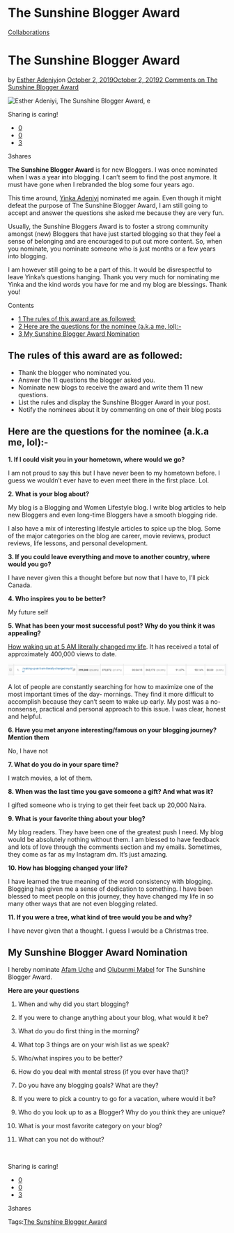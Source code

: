 # The Sunshine Blogger Award

[Collaborations](https://estheradeniyi.com/category/collaborations/)
# The Sunshine Blogger Award

by [Esther Adeniyi](https://estheradeniyi.com/author/esther-adeniyi/)on [October 2, 2019October 2, 2019](https://estheradeniyi.com/the-sunshine-blogger-award/)[2 Comments on The Sunshine Blogger Award](https://estheradeniyi.com/the-sunshine-blogger-award/#comments)

![Esther Adeniyi, The Sunshine Blogger Award, e](https://estheradeniyi.com/wp-content/uploads/2019/09/The-Sunshine-Blogger-Award-800x540.png)

Sharing is caring!

- [0](https://www.facebook.com/sharer/sharer.php?u=https%3A%2F%2Festheradeniyi.com%2Fthe-sunshine-blogger-award%2F&amp;t=The%20Sunshine%20Blogger%20Award)
- [0](https://twitter.com/intent/tweet?text=The%20Sunshine%20Blogger%20Award&amp;url=https%3A%2F%2Festheradeniyi.com%2Fthe-sunshine-blogger-award%2F)
- [3](#)

3shares

**The Sunshine Blogger Award** is for new Bloggers. I was once nominated when I was a year into blogging. I can&#x2019;t seem to find the post anymore. It must have gone when I rebranded the blog some four years ago.

This time around, [Yinka Adeniyi](https://yinkaadeniyi.com/the-sunshine-blogger-award-nomination/) nominated me again. Even though it might defeat the purpose of The Sunshine Blogger Award, I am still going to accept and answer the questions she asked me because they are very fun.

Usually, the Sunshine Bloggers Award is to foster a strong community amongst (new) Bloggers that have just started blogging so that they feel a sense of belonging and are encouraged to put out more content. So, when you nominate, you nominate someone who is just months or a few years into blogging.

I am however still going to be a part of this. It would be disrespectful to leave Yinka&#x2019;s questions hanging. Thank you very much for nominating me Yinka and the kind words you have for me and my blog are blessings. Thank you!

Contents

- [1 The rules of this award are as followed:](#The_rules_of_this_award_are_as_followed)
- [2 Here are the questions for the nominee (a.k.a me, lol):-](#Here_are_the_questions_for_the_nominee_aka_me_lol)
- [3 My Sunshine Blogger Award Nomination](#My_Sunshine_Blogger_Award_Nomination)

## The rules of this award are as followed:

- Thank the blogger who nominated you.
- Answer the 11 questions the blogger asked you.
- Nominate new blogs to receive the award and write them 11 new questions.
- List the rules and display the Sunshine Blogger Award in your post.
- Notify the nominees about it by commenting on one of their blog posts

## Here are the questions for the nominee (a.k.a me, lol):-

**1. If I could visit you in your hometown, where would we go?**

I am not proud to say this but I have never been to my hometown before. I guess we wouldn&#x2019;t ever have to even meet there in the first place. Lol.

**2. What is your blog about?**

My blog is a Blogging and Women Lifestyle blog. I write blog articles to help new Bloggers and even long-time Bloggers have a smooth blogging ride.

I also have a mix of interesting lifestyle articles to spice up the blog. Some of the major categories on the blog are career, movie reviews, product reviews, life lessons, and personal development.

**3. If you could leave everything and move to another country, where would you go?**

I have never given this a thought before but now that I have to, I&#x2019;ll pick Canada.

**4. Who inspires you to be better?**

My future self

**5. What has been your most successful post? Why do you think it was appealing?**

[How waking up at 5 AM literally changed my life](https://estheradeniyi.com/waking-up-at-5-am-literally-changed-my-life/). It has received a total of approximately 400,000 views to date.

![How waking up at 5AM changed my life](images\How-waking-up-at-5AM-changed-my-life-post-statistics.png)

A lot of people are constantly searching for how to maximize one of the most important times of the day- mornings. They find it more difficult to accomplish because they can&#x2019;t seem to wake up early. My post was a no-nonsense, practical and personal approach to this issue. I was clear, honest and helpful.

**6. Have you met anyone interesting/famous on your blogging journey? Mention them**

No, I have not

**7. What do you do in your spare time?**

I watch movies, a lot of them.&#xA0;

**8. When was the last time you gave someone a gift? And what was it?**

I gifted someone who is trying to get their feet back up 20,000 Naira.&#xA0;

**9. What is your favorite thing about your blog?**

My blog readers. They have been one of the greatest push I need. My blog would be absolutely nothing without them. I am blessed to have feedback and lots of love through the comments section and my emails. Sometimes, they come as far as my Instagram dm. It&#x2019;s just amazing.

**10. How has blogging changed your life?**

I have learned the true meaning of the word consistency with blogging. Blogging has given me a sense of dedication to something. I have been blessed to meet people on this journey, they have changed my life in so many other ways that are not even blogging related.&#xA0;

**11. If you were a tree, what kind of tree would you be and why?**

I have never given that a thought. I guess I would be a Christmas tree.&#xA0;

## My Sunshine Blogger Award Nomination

I hereby nominate [Afam Uche](http://www.afamuche.com) and [Olubunmi Mabel](http://www.olubunmimabel.com) for The Sunshine Blogger Award.&#xA0;

**Here are your questions**

1. When and why did you start blogging?

2. If you were to change anything about your blog, what would it be?

3. What do you do first thing in the morning?

4. What top 3 things are on your wish list as we speak?

5. Who/what inspires you to be better?

6. How do you deal with mental stress (if you ever have that)?

7. Do you have any blogging goals? What are they?

8. If you were to pick a country to go for a vacation, where would it be?

9. Who do you look up to as a Blogger? Why do you think they are unique?

10. What is your most favorite category on your blog?

11. What can you not do without?

&#xA0;

Sharing is caring!

- [0](https://www.facebook.com/sharer/sharer.php?u=https%3A%2F%2Festheradeniyi.com%2Fthe-sunshine-blogger-award%2F&amp;t=The%20Sunshine%20Blogger%20Award)
- [0](https://twitter.com/intent/tweet?text=The%20Sunshine%20Blogger%20Award&amp;url=https%3A%2F%2Festheradeniyi.com%2Fthe-sunshine-blogger-award%2F)
- [3](#)

3shares

Tags:[The Sunshine Blogger Award](https://estheradeniyi.com/tag/the-sunshine-blogger-award/)